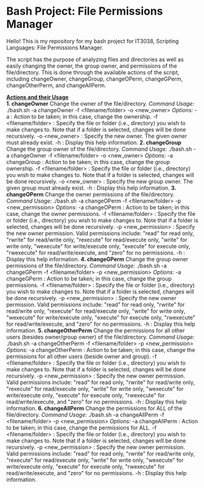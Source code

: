 # Bash Project: File Permissions Manager

Hello! This is my repository for my bash project for IT3038, Scripting Languages: File Permissions Manager.

The script has the purpose of analyzing files and directories as well as easily changing the owner, the group owner, and permissions of the file/directory. This is done through the available actions of the script, including changeOwner, changeGroup, changeOPerm, changeGPerm, changeOtherPerm, and changeAllPerm.

<ins>**Actions and their Usage**</ins>\
    **1. changeOwner**
          Change the owner of the file/directory.
          *Command Usage:*
              ./bash.sh -a changeOwner -f <filename/folder> -o <new_owner>
          *Options:*
              -a : Action to be taken; in this case, change the ownership.
              -f <filename/folder> : Specify the file or folder (i.e., directory) you wish to make changes to. Note that if a folder is selected, changes will be done recursively.
              -o <new_owner> : Specify the new owner. The given owner must already exist.
              -h : Display this help information.
    **2. changeGroup**
          Change the group owner of the file/directory.
          *Command Usage:*
              ./bash.sh -a changeOwner -f <filename/folder> -o <new_owner>
          *Options:*
              -a changeGroup : Action to be taken; in this case, change the group ownership.
              -f <filename/folder> : Specify the file or folder (i.e., directory) you wish to make changes to. Note that if a folder is selected, changes will be done recursively.
              -o <new_owner> : Specify the new group owner. The given group must already exist.
              -h : Display this help information.
    **3. changeOPerm**
          Change the owner permissions of the file/directory.
          *Command Usage:*
              ./bash.sh -a changeOPerm -f <filename/folder> -p <new_permission>
          *Options:*
              -a changeOPerm : Action to be taken; in this case, change the owner permissions.
              -f <filename/folder> : Specify the file or folder (i.e., directory) you wish to make changes to. Note that if a folder is selected, changes will be done recursively.
              -p <new_permission> : Specify the new owner permission. Valid permissions include:
                    "read" for read only,
                    "rwrite" for read/write only,
                    "rexecute" for read/execute only,
                    "write" for write only,
                    "wexecute" for write/execute only,
                    "execute" for execute only,
                    "rwexecute" for read/write/execute,
                    and "zero" for no permissions.
              -h : Display this help information.
    **4. changeGPerm**
          Change the group owner permissions of the file/directory.
          *Command Usage:*
              ./bash.sh -a changeGPerm -f <filename/folder> -p <new_permission>
          *Options:*
              -a changeGPerm : Action to be taken; in this case, change the group permissions.
              -f <filename/folder> : Specify the file or folder (i.e., directory) you wish to make changes to. Note that if a folder is selected, changes will be done recursively.
              -p <new_permission> : Specify the new owner permission. Valid permissions include:
                    "read" for read only,
                    "rwrite" for read/write only,
                    "rexecute" for read/execute only,
                    "write" for write only,
                    "wexecute" for write/execute only,
                    "execute" for execute only,
                    "rwexecute" for read/write/execute,
                    and "zero" for no permissions.
              -h : Display this help information.
    **5. changeOtherPerm**
          Change the permissions for all other users (besides owner/group owner) of the file/directory.
          *Command Usage:*
              ./bash.sh -a changeOtherPerm -f <filename/folder> -p <new_permission>
          *Options:*
              -a changeOtherPerm : Action to be taken; in this case, change the permissions for all other users (beside owner and group).
              -f <filename/folder> : Specify the file or folder (i.e., directory) you wish to make changes to. Note that if a folder is selected, changes will be done recursively.
              -p <new_permission> : Specify the new owner permission. Valid permissions include:
                    "read" for read only,
                    "rwrite" for read/write only,
                    "rexecute" for read/execute only,
                    "write" for write only,
                    "wexecute" for write/execute only,
                    "execute" for execute only,
                    "rwexecute" for read/write/execute,
                    and "zero" for no permissions.
              -h : Display this help information.
    **6. changeAllPerm**
          Change the permissions for ALL of the file/directory.
          *Command Usage:*
              ./bash.sh -a changeAllPerm -f <filename/folder> -p <new_permission>
          *Options:*
              -a changeAllPerm : Action to be taken; in this case, change the permissions for ALL.
              -f <filename/folder> : Specify the file or folder (i.e., directory) you wish to make changes to. Note that if a folder is selected, changes will be done recursively.
              -p <new_permission> : Specify the new owner permission. Valid permissions include:
                    "read" for read only,
                    "rwrite" for read/write only,
                    "rexecute" for read/execute only,
                    "write" for write only,
                    "wexecute" for write/execute only,
                    "execute" for execute only,
                    "rwexecute" for read/write/execute,
                    and "zero" for no permissions.
              -h : Display this help information.
